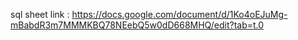 sql sheet link : https://docs.google.com/document/d/1Ko4oEJuMg-mBabdR3m7MMMKBQ78NEebQ5w0dD668MHQ/edit?tab=t.0